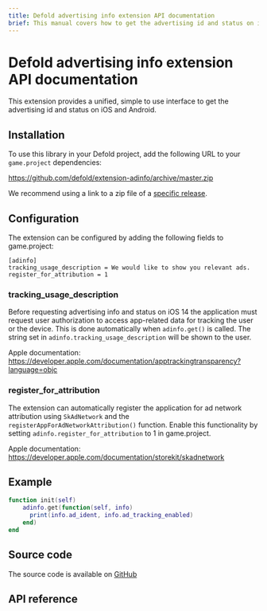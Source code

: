 ```yaml
---
title: Defold advertising info extension API documentation
brief: This manual covers how to get the advertising id and status on iOS and Android in Defold.
---
```


# Defold advertising info extension API documentation

This extension provides a unified, simple to use interface to get the advertising id and status on iOS and Android.


## Installation
To use this library in your Defold project, add the following URL to your `game.project` dependencies:

https://github.com/defold/extension-adinfo/archive/master.zip

We recommend using a link to a zip file of a [specific release](https://github.com/defold/extension-adinfo/releases).


## Configuration
The extension can be configured by adding the following fields to game.project:

```
[adinfo]
tracking_usage_description = We would like to show you relevant ads.
register_for_attribution = 1
```

### tracking_usage_description

Before requesting advertising info and status on iOS 14 the application must request user authorization to access app-related data for tracking the user or the device. This is done automatically when `adinfo.get()` is called. The string set in `adinfo.tracking_usage_description` will be shown to the user.

Apple documentation: https://developer.apple.com/documentation/apptrackingtransparency?language=objc

### register_for_attribution

The extension can automatically register the application for ad network attribution using `SkAdNetwork` and the `registerAppForAdNetworkAttribution()` function. Enable this functionality by setting `adinfo.register_for_attribution` to 1 in game.project.

Apple documentation: https://developer.apple.com/documentation/storekit/skadnetwork


## Example

```lua
function init(self)
    adinfo.get(function(self, info)
      print(info.ad_ident, info.ad_tracking_enabled)
    end)
end
```

## Source code

The source code is available on [GitHub](https://github.com/defold/extension-adinfo)


## API reference
